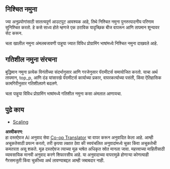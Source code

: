 <!--
CO_OP_TRANSLATOR_METADATA:
{
  "original_hash": "b0de03f7a3ff0204d8356bc61325c459",
  "translation_date": "2025-06-02T20:02:18+00:00",
  "source_file": "05-AdvancedTopics/mcp-sampling/README.md",
  "language_code": "mr"
}
-->
## निश्चित नमुना

ज्या अनुप्रयोगांसाठी सातत्यपूर्ण आउटपुट आवश्यक आहे, तिथे निश्चित नमुना पुनरुत्पादनीय परिणाम सुनिश्चित करतो. हे कसे साध्य होते म्हणजे एक ठराविक यादृच्छिक बीज वापरून आणि तापमान शून्यावर सेट करून.

चला खालील नमुना अंमलबजावणी पाहूया ज्यात विविध प्रोग्रामिंग भाषांमध्ये निश्चित नमुना दाखवले आहे.

## गतिशील नमुना संरचना

बुद्धिमान नमुना प्रत्येक विनंतीच्या संदर्भानुसार आणि गरजेनुसार पॅरामीटर्स समायोजित करतो. याचा अर्थ तापमान, top_p, आणि दंड यांसारखे पॅरामीटर्स कार्याच्या प्रकार, वापरकर्त्याच्या पसंती, किंवा ऐतिहासिक कामगिरीनुसार गतिशीलपणे बदलणे.

चला पाहूया विविध प्रोग्रामिंग भाषांमध्ये गतिशील नमुना कसा अंमलात आणायचा.

## पुढे काय

- [Scaling](../mcp-scaling/README.md)

**अस्वीकरण**:  
हा दस्तऐवज AI अनुवाद सेवा [Co-op Translator](https://github.com/Azure/co-op-translator) चा वापर करून अनुवादित केला आहे. आम्ही अचूकतेसाठी प्रयत्न करतो, तरी कृपया लक्षात ठेवा की स्वयंचलित अनुवादांमध्ये चुका किंवा अचूकतेची कमतरता असू शकते. मूळ दस्तऐवज त्याच्या मूळ भाषेत अधिकृत स्रोत मानला जावा. महत्त्वाच्या माहितीसाठी व्यावसायिक मानवी अनुवाद करणे शिफारसीय आहे. या अनुवादाच्या वापरामुळे होणाऱ्या कोणत्याही गैरसमजुती किंवा चुकीच्या अर्थ लावण्याबद्दल आम्ही जबाबदार नाही.